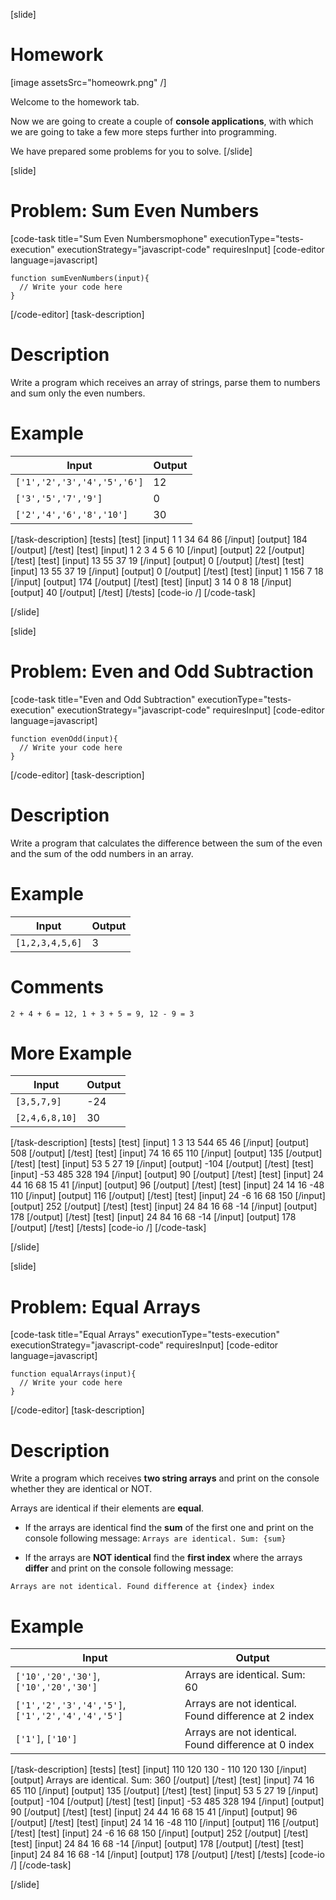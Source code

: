 [slide]
# Homework

[image assetsSrc="homeowrk.png" /]

Welcome to the homework tab. 

Now we are going to create a couple of **console applications**, with which we are going to take a few more steps further into programming. 

We have prepared some problems for you to solve.
[/slide]

[slide]
# Problem: Sum Even Numbers
[code-task title="Sum Even Numbersmophone" executionType="tests-execution" executionStrategy="javascript-code" requiresInput]
[code-editor language=javascript]
```
function sumEvenNumbers(input){
  // Write your code here
}
```
[/code-editor]
[task-description]
# Description
Write a program which receives an array of strings, parse them to numbers and sum only the even numbers.

# Example
| **Input** | **Output** |
| --- | --- |
|`['1','2','3','4','5','6']`| 12 |
|`['3','5','7','9']`| 0 |
|`['2','4','6','8','10']`| 30 |

[/task-description]
[tests]
[test]
[input]
1
1
34
64
86
[/input]
[output]
184
[/output]
[/test]
[test]
[input]
1
2
3
4
5
6
10
[/input]
[output]
22
[/output]
[/test]
[test]
[input]
13
55
37
19
[/input]
[output]
0
[/output]
[/test]
[test]
[input]
13
55
37
19
[/input]
[output]
0
[/output]
[/test]
[test]
[input]
1
156
7
18
[/input]
[output]
174
[/output]
[/test]
[test]
[input]
3
14
0
8
18
[/input]
[output]
40
[/output]
[/test]
[/tests]
[code-io /]
[/code-task]

[/slide]

[slide]
# Problem: Even and Odd Subtraction
[code-task title="Even and Odd Subtraction" executionType="tests-execution" executionStrategy="javascript-code" requiresInput]
[code-editor language=javascript]
```
function evenOdd(input){
  // Write your code here
}
```
[/code-editor]
[task-description]
# Description

Write a program that calculates the difference between the sum of the even and the sum of the odd numbers in an array.

# Example
  | **Input** | **Output** |
| --- | --- |
|`[1,2,3,4,5,6]`| 3 |

# Comments
`2 + 4 + 6 = 12, 1 + 3 + 5 = 9, 12 - 9 = 3`


# More Example
  | **Input** | **Output** |
| --- | --- |
|`[3,5,7,9]`|\-24 |
|`[2,4,6,8,10]`|30 |

[/task-description]
[tests]
[test]
[input]
1
3
13
544
65
46
[/input]
[output]
508
[/output]
[/test]
[test]
[input]
74
16
65
110
[/input]
[output]
135
[/output]
[/test]
[test]
[input]
53
5
27
19
[/input]
[output]
-104
[/output]
[/test]
[test]
[input]
-53
485
328
194
[/input]
[output]
90
[/output]
[/test]
[test]
[input]
24
44
16
68
15
41
[/input]
[output]
96
[/output]
[/test]
[test]
[input]
24
14
16
-48
110
[/input]
[output]
116
[/output]
[/test]
[test]
[input]
24
-6
16
68
150
[/input]
[output]
252
[/output]
[/test]
[test]
[input]
24
84
16
68
-14
[/input]
[output]
178
[/output]
[/test]
[test]
[input]
24
84
16
68
-14
[/input]
[output]
178
[/output]
[/test]
[/tests]
[code-io /]
[/code-task]

[/slide]

[slide]
# Problem: Equal Arrays
[code-task title="Equal Arrays" executionType="tests-execution" executionStrategy="javascript-code" requiresInput]
[code-editor language=javascript]
```
function equalArrays(input){
  // Write your code here
}
```
[/code-editor]
[task-description]
# Description

Write a program which receives **two string arrays** and print on the console whether they are identical or NOT.

Arrays are identical if their elements are **equal**. 

- If the arrays are identical find the **sum** of the first one and print on the console following message: 
`Arrays are identical. Sum: {sum}`
 
- If the arrays are **NOT identical** find the **first index** where the arrays **differ** and print on the console following message:

`Arrays are not identical. Found difference at {index} index`


# Example
  | **Input** | **Output** |
| --- | --- |
|`['10','20','30']`, `['10','20','30']`| Arrays are identical. Sum: 60 |
|`['1','2','3','4','5']`, `['1','2','4','4','5']`| Arrays are not identical. Found difference at 2 index |
|`['1']`, `['10']`| Arrays are not identical. Found difference at 0 index |

[/task-description]
[tests]
[test]
[input]
110
120
130
\-
110
120
130
[/input]
[output]
Arrays are identical. Sum: 360
[/output]
[/test]
[test]
[input]
74
16
65
110
[/input]
[output]
135
[/output]
[/test]
[test]
[input]
53
5
27
19
[/input]
[output]
-104
[/output]
[/test]
[test]
[input]
-53
485
328
194
[/input]
[output]
90
[/output]
[/test]
[test]
[input]
24
44
16
68
15
41
[/input]
[output]
96
[/output]
[/test]
[test]
[input]
24
14
16
-48
110
[/input]
[output]
116
[/output]
[/test]
[test]
[input]
24
-6
16
68
150
[/input]
[output]
252
[/output]
[/test]
[test]
[input]
24
84
16
68
-14
[/input]
[output]
178
[/output]
[/test]
[test]
[input]
24
84
16
68
-14
[/input]
[output]
178
[/output]
[/test]
[/tests]
[code-io /]
[/code-task]

[/slide]